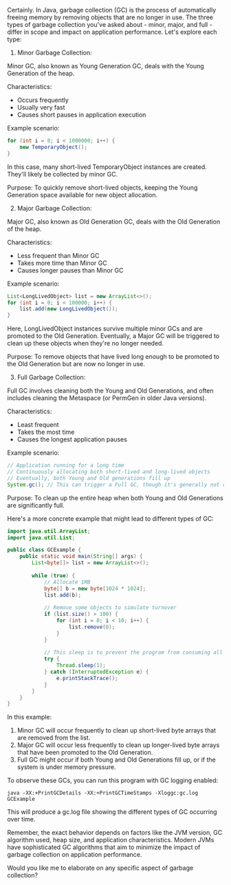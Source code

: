 Certainly. In Java, garbage collection (GC) is the process of automatically freeing memory by removing objects that are no longer in use. The three types of garbage collection you've asked about - minor, major, and full - differ in scope and impact on application performance. Let's explore each type:

1. Minor Garbage Collection:

Minor GC, also known as Young Generation GC, deals with the Young Generation of the heap.

Characteristics:
- Occurs frequently
- Usually very fast
- Causes short pauses in application execution

Example scenario:
```java
for (int i = 0; i < 1000000; i++) {
    new TemporaryObject();
}
```
In this case, many short-lived TemporaryObject instances are created. They'll likely be collected by minor GC.

Purpose: To quickly remove short-lived objects, keeping the Young Generation space available for new object allocation.

2. Major Garbage Collection:

Major GC, also known as Old Generation GC, deals with the Old Generation of the heap.

Characteristics:
- Less frequent than Minor GC
- Takes more time than Minor GC
- Causes longer pauses than Minor GC

Example scenario:
```java
List<LongLivedObject> list = new ArrayList<>();
for (int i = 0; i < 100000; i++) {
    list.add(new LongLivedObject());
}
```
Here, LongLivedObject instances survive multiple minor GCs and are promoted to the Old Generation. Eventually, a Major GC will be triggered to clean up these objects when they're no longer needed.

Purpose: To remove objects that have lived long enough to be promoted to the Old Generation but are now no longer in use.

3. Full Garbage Collection:

Full GC involves cleaning both the Young and Old Generations, and often includes cleaning the Metaspace (or PermGen in older Java versions).

Characteristics:
- Least frequent
- Takes the most time
- Causes the longest application pauses

Example scenario:
```java
// Application running for a long time
// Continuously allocating both short-lived and long-lived objects
// Eventually, both Young and Old generations fill up
System.gc(); // This can trigger a Full GC, though it's generally not recommended to call explicitly
```

Purpose: To clean up the entire heap when both Young and Old Generations are significantly full.

Here's a more concrete example that might lead to different types of GC:

```java
import java.util.ArrayList;
import java.util.List;

public class GCExample {
    public static void main(String[] args) {
        List<byte[]> list = new ArrayList<>();
        
        while (true) {
            // Allocate 1MB
            byte[] b = new byte[1024 * 1024];
            list.add(b);
            
            // Remove some objects to simulate turnover
            if (list.size() > 100) {
                for (int i = 0; i < 10; i++) {
                    list.remove(0);
                }
            }
            
            // This sleep is to prevent the program from consuming all CPU
            try {
                Thread.sleep(1);
            } catch (InterruptedException e) {
                e.printStackTrace();
            }
        }
    }
}
```

In this example:
1. Minor GC will occur frequently to clean up short-lived byte arrays that are removed from the list.
2. Major GC will occur less frequently to clean up longer-lived byte arrays that have been promoted to the Old Generation.
3. Full GC might occur if both Young and Old Generations fill up, or if the system is under memory pressure.

To observe these GCs, you can run this program with GC logging enabled:

```
java -XX:+PrintGCDetails -XX:+PrintGCTimeStamps -Xloggc:gc.log GCExample
```

This will produce a gc.log file showing the different types of GC occurring over time.

Remember, the exact behavior depends on factors like the JVM version, GC algorithm used, heap size, and application characteristics. Modern JVMs have sophisticated GC algorithms that aim to minimize the impact of garbage collection on application performance.

Would you like me to elaborate on any specific aspect of garbage collection?